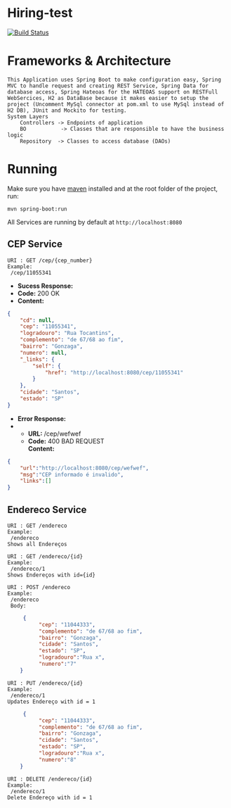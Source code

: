 # Hiring-test
[![Build Status](https://travis-ci.org/jorgepgjr/hiring-test.svg?branch=master)](https://travis-ci.org/jorgepgjr/hiring-test)
# Frameworks & Architecture
	This Application uses Spring Boot to make configuration easy, Spring MVC to handle request and creating REST Service, Spring Data for database access, Spring Hateoas for the HATEOAS support on RESTFull WebSercices, H2 as DataBase because it makes easier to setup the project (Uncomment MySql connector at pom.xml to use MySql instead of H2 DB), JUnit and Mockito for testing.
	System Layers
		Controllers -> Endpoints of application
		BO			 -> Classes that are responsible to have the business logic
		Repository  -> Classes to access database (DAOs)

# Running
Make sure you have [maven](https://maven.apache.org/) installed and at the root folder of the project, run:

	mvn spring-boot:run


All Services are running by default at `http://localhost:8080` 
## CEP Service
	URI : GET /cep/{cep_number}
	Example:
	 /cep/11055341
	 
* **Sucess Response:**
* **Code:** 200 OK
* **Content:** 
```json 
{
	"cd": null,
	"cep": "11055341",
	"logradouro": "Rua Tocantins",
	"complemento": "de 67/68 ao fim",
	"bairro": "Gonzaga",
	"numero": null,
	"_links": {
		"self": {
			"href": "http://localhost:8080/cep/11055341"
		}
	},
	"cidade": "Santos",
	"estado": "SP"
}
```
* **Error Response:**
* * **URL:** /cep/wefwef
  * **Code:** 400 BAD REQUEST <br />
    **Content:** 
```json
{
	"url":"http://localhost:8080/cep/wefwef",
	"msg":"CEP informado é invalido",
	"links":[]
}
```

## Endereco Service
	URI : GET /endereco
	Example:
	 /endereco
	Shows all Endereços
	
	URI : GET /endereco/{id}
	Example:
	 /endereco/1
	Shows Endereços with id={id}
	
	URI : POST /endereco
	Example:
	 /endereco
	 Body:
```json	 
	 {
		  "cep": "11044333",
		  "complemento": "de 67/68 ao fim",
		  "bairro": "Gonzaga",
		  "cidade": "Santos",
		  "estado": "SP",
		  "logradouro":"Rua x",
		  "numero":"7"
	}
```	
	URI : PUT /endereco/{id}
	Example:
	 /endereco/1
	Updates Endereço with id = 1
```json	 
	 {
		  "cep": "11044333",
		  "complemento": "de 67/68 ao fim",
		  "bairro": "Gonzaga",
		  "cidade": "Santos",
		  "estado": "SP",
		  "logradouro":"Rua x",
		  "numero":"8"
	}
```
	URI : DELETE /endereco/{id}
	Example:
	 /endereco/1
	Delete Endereço with id = 1
